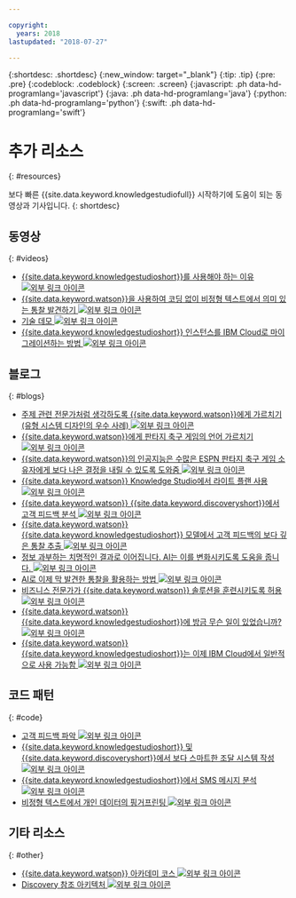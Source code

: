 ```yaml
---

copyright:
  years: 2018
lastupdated: "2018-07-27"

---
```


{:shortdesc: .shortdesc}
{:new_window: target="_blank"}
{:tip: .tip}
{:pre: .pre}
{:codeblock: .codeblock}
{:screen: .screen}
{:javascript: .ph data-hd-programlang='javascript'}
{:java: .ph data-hd-programlang='java'}
{:python: .ph data-hd-programlang='python'}
{:swift: .ph data-hd-programlang='swift'}

# 추가 리소스
{: #resources}

보다 빠른 {{site.data.keyword.knowledgestudiofull}} 시작하기에 도움이 되는 동영상과 기사입니다.
{: shortdesc}

## 동영상
{: #videos}

- [{{site.data.keyword.knowledgestudioshort}}를 사용해야 하는 이유 ![외부 링크 아이콘](../../icons/launch-glyph.svg "외부 링크 아이콘")](https://youtu.be/r2xYHW0iyZM)
- [{{site.data.keyword.watson}}을 사용하여 코딩 없이 비정형 텍스트에서 의미 있는 통찰 발견하기 ![외부 링크 아이콘](../../icons/launch-glyph.svg "외부 링크 아이콘")](https://youtu.be/byqpojcfDZM)
- [기술 데모 ![외부 링크 아이콘](../../icons/launch-glyph.svg "외부 링크 아이콘")](http://ibm.biz/wks_demo)
- [{{site.data.keyword.knowledgestudioshort}} 인스턴스를 IBM Cloud로 마이그레이션하는 방법 ![외부 링크 아이콘](../../icons/launch-glyph.svg "외부 링크 아이콘")](http://ibm.biz/wks_migration_video)

## 블로그
{: #blogs}

- [주제 관련 전문가처럼 생각하도록 {{site.data.keyword.watson}}에게 가르치기(유형 시스템 디자인의 우수 사례) ![외부 링크 아이콘](../../icons/launch-glyph.svg "외부 링크 아이콘")](https://developer.ibm.com/dwblog/2018/watson-knowledge-studio-nlp-supervised-machine-learning/)
- [{{site.data.keyword.watson}}에게 판타지 축구 게임의 언어 가르치기 ![외부 링크 아이콘](../../icons/launch-glyph.svg "외부 링크 아이콘")](https://developer.ibm.com/dwblog/2018/teaching-watson-language-fantasy-football/)
- [{{site.data.keyword.watson}}의 인공지능은 수많은 ESPN 판타지 축구 게임 소유자에게 보다 나은 결정을 내릴 수 있도록 도와줌 ![외부 링크 아이콘](../../icons/launch-glyph.svg "외부 링크 아이콘")](https://developer.ibm.com/dwblog/2017/espn-fantasy-football-watson-ai-playoffs/)
- [{{site.data.keyword.watson}} Knowledge Studio에서 라이트 플랜 사용 ![외부 링크 아이콘](../../icons/launch-glyph.svg "외부 링크 아이콘")](https://www.ibm.com/blogs/bluemix/2018/04/go-lite-watson-knowledge-studio/)
- [{{site.data.keyword.watson}} {{site.data.keyword.discoveryshort}}에서 고객 피드백 분석 ![외부 링크 아이콘](../../icons/launch-glyph.svg "외부 링크 아이콘")](https://developer.ibm.com/code/2018/04/02/analyzing-customer-feedback-watson-discovery/)
- [{{site.data.keyword.watson}} {{site.data.keyword.knowledgestudioshort}} 모델에서 고객 피드백의 보다 깊은 통찰 추출 ![외부 링크 아이콘](../../icons/launch-glyph.svg "외부 링크 아이콘")](https://developer.ibm.com/code/2018/04/02/extract-deeper-insights-customer-feedback-watson-knowledge-studio-custom-model/)
- [정보 과부하는 치명적인 결과로 이어집니다. AI는 이를 변화시키도록 도움을 줍니다. ![외부 링크 아이콘](../../icons/launch-glyph.svg "외부 링크 아이콘")](https://www.ibm.com/blogs/watson/2018/02/information-overload-is-killing-returns-ai-is-helping-to-change-that/)
- [AI로 이제 막 발견한 통찰을 활용하는 방법 ![외부 링크 아이콘](../../icons/launch-glyph.svg "외부 링크 아이콘")](https://www.ibm.com/blogs/watson/2018/01/how-to-exploiting-the-insights-you-just-discovered-with-ai/)
- [비즈니스 전문가가 {{site.data.keyword.watson}} 솔루션을 훈련시키도록 허용 ![외부 링크 아이콘](../../icons/launch-glyph.svg "외부 링크 아이콘")](https://www.ibm.com/blogs/watson/2017/12/let-your-business-experts-train-your-watson-solution/)
- [{{site.data.keyword.watson}} {{site.data.keyword.knowledgestudioshort}}에 방금 무슨 일이 있었습니까? ![외부 링크 아이콘](../../icons/launch-glyph.svg "외부 링크 아이콘")](https://developer.ibm.com/dwblog/2017/what-just-happened-to-watson-knowledge-studio/)
- [{{site.data.keyword.watson}} {{site.data.keyword.knowledgestudioshort}}는 이제 IBM Cloud에서 일반적으로 사용 가능함 ![외부 링크 아이콘](../../icons/launch-glyph.svg "외부 링크 아이콘")](http://ibm.biz/wks_ga_blog)

## 코드 패턴
{: #code}

- [고객 피드백 파악 ![외부 링크 아이콘](../../icons/launch-glyph.svg "외부 링크 아이콘")](https://developer.ibm.com/code/patterns/get-customer-insights-from-product-reviews/)
- [{{site.data.keyword.knowledgestudioshort}} 및 {{site.data.keyword.discoveryshort}}에서 보다 스마트한 조달 시스템 작성 ![외부 링크 아이콘](../../icons/launch-glyph.svg "외부 링크 아이콘")](https://github.com/IBM/procurement-analysis-with-wks)
- [{{site.data.keyword.knowledgestudioshort}}에서 SMS 메시지 분석 ![외부 링크 아이콘](../../icons/launch-glyph.svg "외부 링크 아이콘")](https://developer.ibm.com/code/patterns/analyze-sms-messages-with-watson-knowledge-studio/)
- [비정형 텍스트에서 개인 데이터의 핑거프린팅 ![외부 링크 아이콘](../../icons/launch-glyph.svg "외부 링크 아이콘")](https://developer.ibm.com/code/patterns/fingerprinting-personal-data-from-unstructured-text/)

## 기타 리소스
{: #other}

- [{{site.data.keyword.watson}} 아카데미 코스 ![외부 링크 아이콘](../../icons/launch-glyph.svg "외부 링크 아이콘")](https://www.watson-academy.info/course/view.php?id=209)
- [Discovery 참조 아키텍처 ![외부 링크 아이콘](../../icons/launch-glyph.svg "외부 링크 아이콘")](http://ibm.biz/wds_architecture)
